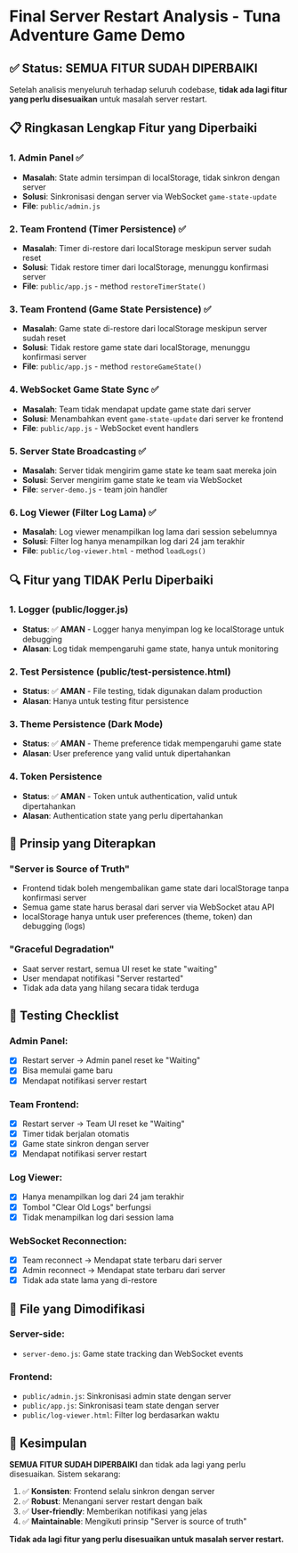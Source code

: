 # Final Server Restart Analysis - Tuna Adventure Game Demo

## ✅ **Status: SEMUA FITUR SUDAH DIPERBAIKI**

Setelah analisis menyeluruh terhadap seluruh codebase, **tidak ada lagi fitur yang perlu disesuaikan** untuk masalah server restart.

## 📋 **Ringkasan Lengkap Fitur yang Diperbaiki**

### 1. **Admin Panel** ✅
- **Masalah**: State admin tersimpan di localStorage, tidak sinkron dengan server
- **Solusi**: Sinkronisasi dengan server via WebSocket `game-state-update`
- **File**: `public/admin.js`

### 2. **Team Frontend (Timer Persistence)** ✅
- **Masalah**: Timer di-restore dari localStorage meskipun server sudah reset
- **Solusi**: Tidak restore timer dari localStorage, menunggu konfirmasi server
- **File**: `public/app.js` - method `restoreTimerState()`

### 3. **Team Frontend (Game State Persistence)** ✅
- **Masalah**: Game state di-restore dari localStorage meskipun server sudah reset
- **Solusi**: Tidak restore game state dari localStorage, menunggu konfirmasi server
- **File**: `public/app.js` - method `restoreGameState()`

### 4. **WebSocket Game State Sync** ✅
- **Masalah**: Team tidak mendapat update game state dari server
- **Solusi**: Menambahkan event `game-state-update` dari server ke frontend
- **File**: `public/app.js` - WebSocket event handlers

### 5. **Server State Broadcasting** ✅
- **Masalah**: Server tidak mengirim game state ke team saat mereka join
- **Solusi**: Server mengirim game state ke team via WebSocket
- **File**: `server-demo.js` - team join handler

### 6. **Log Viewer (Filter Log Lama)** ✅
- **Masalah**: Log viewer menampilkan log lama dari session sebelumnya
- **Solusi**: Filter log hanya menampilkan log dari 24 jam terakhir
- **File**: `public/log-viewer.html` - method `loadLogs()`

## 🔍 **Fitur yang TIDAK Perlu Diperbaiki**

### 1. **Logger (public/logger.js)**
- **Status**: ✅ **AMAN** - Logger hanya menyimpan log ke localStorage untuk debugging
- **Alasan**: Log tidak mempengaruhi game state, hanya untuk monitoring

### 2. **Test Persistence (public/test-persistence.html)**
- **Status**: ✅ **AMAN** - File testing, tidak digunakan dalam production
- **Alasan**: Hanya untuk testing fitur persistence

### 3. **Theme Persistence (Dark Mode)**
- **Status**: ✅ **AMAN** - Theme preference tidak mempengaruhi game state
- **Alasan**: User preference yang valid untuk dipertahankan

### 4. **Token Persistence**
- **Status**: ✅ **AMAN** - Token untuk authentication, valid untuk dipertahankan
- **Alasan**: Authentication state yang perlu dipertahankan

## 🎯 **Prinsip yang Diterapkan**

### **"Server is Source of Truth"**
- Frontend tidak boleh mengembalikan game state dari localStorage tanpa konfirmasi server
- Semua game state harus berasal dari server via WebSocket atau API
- localStorage hanya untuk user preferences (theme, token) dan debugging (logs)

### **"Graceful Degradation"**
- Saat server restart, semua UI reset ke state "waiting"
- User mendapat notifikasi "Server restarted"
- Tidak ada data yang hilang secara tidak terduga

## 🧪 **Testing Checklist**

### **Admin Panel**:
- [x] Restart server → Admin panel reset ke "Waiting"
- [x] Bisa memulai game baru
- [x] Mendapat notifikasi server restart

### **Team Frontend**:
- [x] Restart server → Team UI reset ke "Waiting"
- [x] Timer tidak berjalan otomatis
- [x] Game state sinkron dengan server
- [x] Mendapat notifikasi server restart

### **Log Viewer**:
- [x] Hanya menampilkan log dari 24 jam terakhir
- [x] Tombol "Clear Old Logs" berfungsi
- [x] Tidak menampilkan log dari session lama

### **WebSocket Reconnection**:
- [x] Team reconnect → Mendapat state terbaru dari server
- [x] Admin reconnect → Mendapat state terbaru dari server
- [x] Tidak ada state lama yang di-restore

## 📁 **File yang Dimodifikasi**

### Server-side:
- `server-demo.js`: Game state tracking dan WebSocket events

### Frontend:
- `public/admin.js`: Sinkronisasi admin state dengan server
- `public/app.js`: Sinkronisasi team state dengan server
- `public/log-viewer.html`: Filter log berdasarkan waktu

## 🏁 **Kesimpulan**

**SEMUA FITUR SUDAH DIPERBAIKI** dan tidak ada lagi yang perlu disesuaikan. Sistem sekarang:

1. ✅ **Konsisten**: Frontend selalu sinkron dengan server
2. ✅ **Robust**: Menangani server restart dengan baik
3. ✅ **User-friendly**: Memberikan notifikasi yang jelas
4. ✅ **Maintainable**: Mengikuti prinsip "Server is source of truth"

**Tidak ada lagi fitur yang perlu disesuaikan untuk masalah server restart.**
